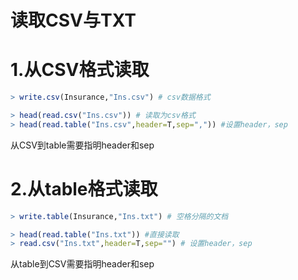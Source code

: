 # 读取CSV与TXT

# 1.从CSV格式读取
```r
> write.csv(Insurance,"Ins.csv") # csv数据格式

> head(read.csv("Ins.csv")) # 读取为csv格式
> head(read.table("Ins.csv",header=T,sep=",")) #设置header，sep
```
从CSV到table需要指明header和sep

# 2.从table格式读取
```r
> write.table(Insurance,"Ins.txt") # 空格分隔的文档

> head(read.table("Ins.txt")) #直接读取
> read.csv("Ins.txt",header=T,sep="") # 设置header，sep
```
从table到CSV需要指明header和sep